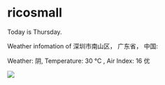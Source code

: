 # ricosmall

Today is Thursday.

Weather infomation of 深圳市南山区， 广东省， 中国: 

Weather: 阴, Temperature: 30 ℃ , Air Index: 16 优

<img src="https://github-readme-stats.vercel.app/api?username=ricosmall&show_icons=true" />
